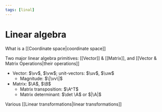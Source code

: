 ```yaml
---
tags: [linal]
---
```


# Linear algebra

What is a [[Coordinate space|coordinate space]]

Two major linear algebra primitives: [[Vector]] & [[Matrix]], and [[Vector & Matrix Operations|their operations]]

- Vector: $\vv$, $\vw$; unit-vectors: $\uv$, $\uw$
  - Magnitude: $\|\vv\|$
- Matrix: $\A$, $\B$
  - Matrix transposition: $\A^T$
  - Matrix determinant: $\det \A$ or $|\A|$

Various [[Linear transformations|linear transformations]]

<!--
- [[Spaces]]
- Eigenvectors & Eigenvalues
- Projection
- [[Linear transformations]]
- Normals & Tangents
- [[Quarternion]]
- [[Affine transformations]]
- Interpolation
---


## Notation

- Scalars: $\x, \t$
  - Floor rounding: $\lfloor \x \rfloor$
  - Ceil rounding: $\lceil \x \rceil$
- Angles: $\alpha, \theta$

- Quarternions: $\Green q_1, \Blue q_2$
  - Conjugate of a complex number or quaternion: $\bar{z}, \bar{q}$
- Sets
  - Real numbers: $\R$
  - Non-negative real numbers: $\R^+$
  - Ordered pairs in the real 2D plane: $\R^2$
  - Integers: $\Z$
  - Quaternions: $ℍ$
-->

<!--
- Множество действительных чисел: $\Reals$
- Множество комплексных чисел: $\Complex$
- Множество кватернионов: $ℍ$
- RGB-цвета
-->

<!--

### Notes

Некоторые из областей применения ЛА:

- симуляция и рендеринг жидкостей, тканей и
  волос
- процедурная анимация персонажей
- освещение в реальном времени
- машинное зрение
- распознавание жестов

-->
